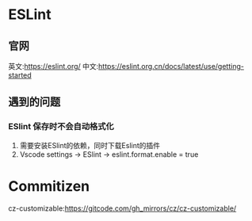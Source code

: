 # ESLint

## 官网
英文:https://eslint.org/
中文:https://eslint.org.cn/docs/latest/use/getting-started

## 遇到的问题

### ESlint 保存时不会自动格式化

1. 需要安装ESlint的依赖，同时下载Eslint的插件
2. Vscode settings ->  ESlint ->  eslint.format.enable = true

# Commitizen
cz-customizable:https://gitcode.com/gh_mirrors/cz/cz-customizable/